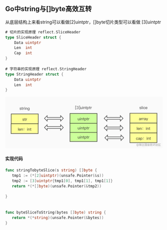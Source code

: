 ## Go中string与[]byte高效互转


从底层结构上来看string可以看做[2]uintptr，[]byte切片类型可以看做 [3]uintptr

```go
# 切片的实现原理 reflect.SliceHeader
type SliceHeader struct {
	Data uintptr
	Len  int
	Cap  int
}

# 字符串的实现原理 reflect.StringHeader
type StringHeader struct {
	Data uintptr
	Len  int
}
```

![p](./image/string-bytes.png)



#### 实现代码

```go
func stringTobyteSlice(s string) []byte {
   tmp1 := (*[2]uintptr)(unsafe.Pointer(&s))
   tmp2 := [3]uintptr{tmp1[0], tmp1[1], tmp1[1]}
   return *(*[]byte)(unsafe.Pointer(&tmp2))

}


func byteSliceToString(bytes []byte) string {
   return *(*string)(unsafe.Pointer(&bytes))
}
```

